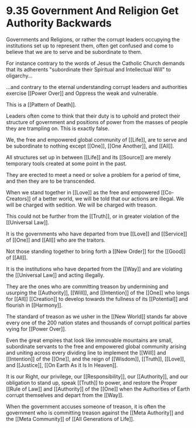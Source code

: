 # 9.35 Government And Religion Get Authority Backwards

Governments and Religions, or rather the corrupt leaders occupying the institutions set up to represent them, often get confused and come to believe that we are to serve and be subordinate to them. 

For instance contrary to the words of Jesus the Catholic Church demands that its adherents "subordinate their Spiritual and Intellectual Will" to oligarchy... 

...and contrary to the eternal understanding corrupt leaders and authorities exercise [[Power Over]] and Oppress the weak and vulnerable. 

This is a [[Pattern of Death]]. 

Leaders often come to think that their duty is to uphold and protect their structure of government and positions of power from the masses of people they are trampling on. This is exactly false.

We, the free and empowered global community of [[Life]], are to serve and be subordinate to nothing except [[One]], [[One Another]], and [[All]].  

All structures set up in between [[Life]] and its [[Source]] are merely temporary tools created at some point in the past. 

They are erected to meet a need or solve a problem for a period of time, and then they are to be transcended.

When we stand together in [[Love]] as the free and empowered [[Co-Creators]] of a better world, we will be told that our actions are illegal. We will be charged with sedition. We will be charged with treason.

This could not be further from the [[Truth]], or in greater violation of the [[Universal Law]]. 

It is the governments who have departed from true [[Love]] and [[Service]] of [[One]] and [[All]] who are the traitors. 

Not those standing together to bring forth a [[New Order]] for the [[Good]] of [[All]].  

It is the institutions who have departed from the [[Way]] and are violating the [[Universal Law]] and acting illegally. 

They are the ones who are committing treason by undermining and usurping the [[Authority]], [[Will]], and [[Intention]] of the [[One]] who longs for [[All]] [[Creation]] to develop towards the fullness of its [[Potential]] and flourish in [[Harmony]]. 

The standard of treason as we usher in the [[New World]] stands far above every one of the 200 nation states and thousands of corrupt political parties vying for [[Power Over]]. 

Even the great empires that look like immovable mountains are small, subordinate servants to the free and empowered global community arising and uniting across every dividing line to implement the [[Will]] and [[Intention]] of the [[One]], and the reign of [[Wisdom]], [[Truth]], [[Love]], and [[Justice]], [[On Earth As it Is In Heaven]]. 

It is our Right, our privilege, our [[Responsibility]], our [[Authority]], and our obligation to stand up, speak [[Truth]] to power, and restore the Proper [[Rule of Law]] and [[Authority]] of the [[One]] when the Authorities of Earth corrupt themselves and depart from the [[Way]]. 

When the government accuses someone of treason, it is often the government who is committing treason against the [[Meta Authority]] and the [[Meta Community]] of [[All Generations of Life]]. 